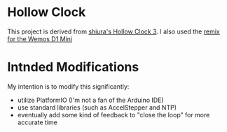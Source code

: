 # Hollow Clock
 This project is derived from [shiura's Hollow Clock 3](https://www.thingiverse.com/thing:5142739).
 I also used the [remix for the Wemos D1 Mini](https://www.thingiverse.com/thing:5160250)

# Intnded Modifications
 My intention is to modify this significantly:
  - utilize PlatformIO (I'm not a fan of the Arduino IDE)
  - use standard libraries (such as AccelStepper and NTP)
  - eventually add some kind of feedback to "close the loop" for more accurate time

